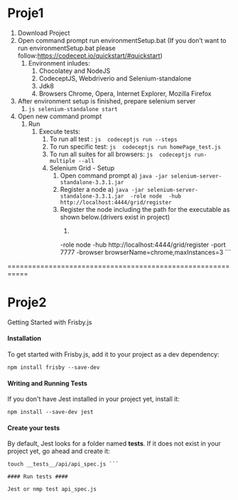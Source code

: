 
# Proje1 #
 1. Download Project
 2. Open command prompt run environmentSetup.bat (If you don’t want to run environmentSetup.bat 
please follow:https://codecept.io/quickstart/#quickstart)
    1. Environment inludes:
        1. Chocolatey and NodeJS
        2. CodeceptJS, Webdriverio and Selenium-standalone
        3. Jdk8
        4. Browsers Chrome, Opera, Internet Explorer, Mozilla Firefox
3. After environment setup is finished, prepare selenium server 
     1. ```js selenium-standalone start ```
4. Open new command prompt
     1. Run 
        1. Execute tests:
             1. To run all test : ```js  codeceptjs run --steps     ```
             2. To run specific test: ```js  codeceptjs run homePage_test.js     ```
             3. To run all suites for all browsers: ```js  codeceptjs run-multiple --all  ```
             4. Selenium Grid - Setup
                  1. Open command prompt 
                       a) ``` java -jar selenium-server-standalone-3.3.1.jar     ```
                  2. Register a node
                       a) ``` java -jar selenium-server-standalone-3.3.1.jar  -role node 
                       -hub http://localhost:4444/grid/register   ```
                  3. Register the node including the path for the executable as shown below.(drivers exist in project)
                        1. ``` Java  -Dwebdriver.chrome.driver=..\…\chromedriver.exe -jar selenium-server-standalone-3.3.1.jar 
                        -role node -hub http://localhost:4444/grid/register 
                        -port 7777 -browser browserName=chrome,maxInstances=3 ``` 

===========================================================

# Proje2 #

Getting Started with Frisby.js

#### Installation ####

To get started with Frisby.js, add it to your project as a dev dependency:

```npm install frisby --save-dev```

#### Writing and Running Tests ####
If you don't have Jest installed in your project yet, install it:

```npm install --save-dev jest```

#### Create your tests ####
By default, Jest looks for a folder named __tests__. If it does not exist in your project yet, go ahead and create it:
```mkdir -p __tests__/api
touch __tests__/api/api_spec.js ```

#### Run tests ####

Jest or nmp test api_spec.js

